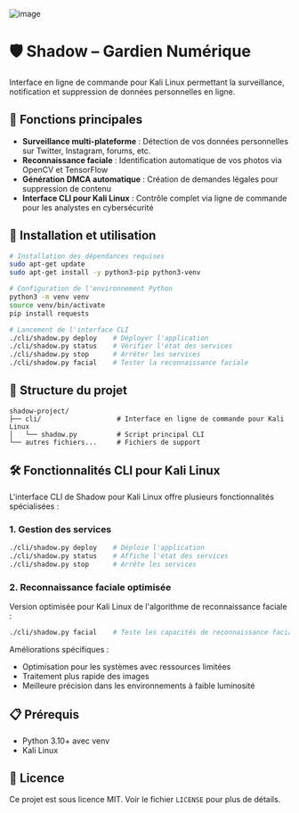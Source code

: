 ![image](https://github.com/user-attachments/assets/75084d53-618f-42a5-8d07-2e43f0be4e0c)

# 🛡️ Shadow – Gardien Numérique

Interface en ligne de commande pour Kali Linux permettant la surveillance, notification et suppression de données personnelles en ligne.

## 🔐 Fonctions principales

* **Surveillance multi-plateforme** : Détection de vos données personnelles sur Twitter, Instagram, forums, etc.
* **Reconnaissance faciale** : Identification automatique de vos photos via OpenCV et TensorFlow
* **Génération DMCA automatique** : Création de demandes légales pour suppression de contenu
* **Interface CLI pour Kali Linux** : Contrôle complet via ligne de commande pour les analystes en cybersécurité

## 🚀 Installation et utilisation

```bash
# Installation des dépendances requises
sudo apt-get update
sudo apt-get install -y python3-pip python3-venv

# Configuration de l'environnement Python
python3 -m venv venv
source venv/bin/activate
pip install requests

# Lancement de l'interface CLI
./cli/shadow.py deploy    # Déployer l'application
./cli/shadow.py status    # Vérifier l'état des services
./cli/shadow.py stop      # Arrêter les services
./cli/shadow.py facial    # Tester la reconnaissance faciale
```

## 📁 Structure du projet

```
shadow-project/
├── cli/                   # Interface en ligne de commande pour Kali Linux
│   └── shadow.py          # Script principal CLI
└── autres fichiers...     # Fichiers de support
```

## 🛠️ Fonctionnalités CLI pour Kali Linux

L'interface CLI de Shadow pour Kali Linux offre plusieurs fonctionnalités spécialisées :

### 1. Gestion des services

```bash
./cli/shadow.py deploy    # Déploie l'application
./cli/shadow.py status    # Affiche l'état des services
./cli/shadow.py stop      # Arrête les services
```

### 2. Reconnaissance faciale optimisée

Version optimisée pour Kali Linux de l'algorithme de reconnaissance faciale :

```bash
./cli/shadow.py facial    # Teste les capacités de reconnaissance faciale
```

Améliorations spécifiques :
- Optimisation pour les systèmes avec ressources limitées
- Traitement plus rapide des images
- Meilleure précision dans les environnements à faible luminosité

## 📋 Prérequis

* Python 3.10+ avec venv
* Kali Linux

## 📄 Licence

Ce projet est sous licence MIT. Voir le fichier `LICENSE` pour plus de détails.
